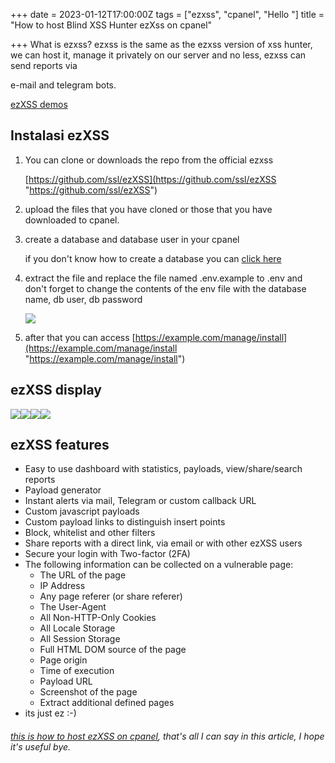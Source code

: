 +++
date = 2023-01-12T17:00:00Z
tags = ["ezxss", "cpanel", "Hello "]
title = "How to host Blind XSS Hunter ezXss on cpanel"

+++
What is ezxss? ezxss is the same as the ezxss version of xss hunter, we can host it, manage it privately on our server and no less, ezxss can send reports via

e-mail and telegram bots.

[ezXSS demos](https://demo.ezxss.com/manage/login "ezxss")

## Instalasi ezXSS

1. You can clone or downloads the repo from the official ezxss

   [https://github.com/ssl/ezXSS](https://github.com/ssl/ezXSS "https://github.com/ssl/ezXSS")
2. upload the files that you have cloned or those that you have downloaded to      cpanel.
3. create a database and database user in your cpanel

   if you don't know how to create a database you can [click here ](https://www.jagoanhosting.com/tutorial/cpanel/user-database-di-cpanel "https://www.jagoanhosting.com/tutorial/cpanel/user-database-di-cpanel")
4. extract the file and replace the file named .env.example to .env and don't forget to change the contents of the env file with the database name, db user, db password

   ![](/uploads/db.png)
5. after that you can access [https://example.com/manage/install](https://example.com/manage/install "https://example.com/manage/install")

## ezXSS display

![](/uploads/ez4.png)![](/uploads/ez3.png)![](/uploads/ez2.png)![](/uploads/ez1.png)

## ezXSS features

* Easy to use dashboard with statistics, payloads, view/share/search reports
* Payload generator
* Instant alerts via mail, Telegram or custom callback URL
* Custom javascript payloads
* Custom payload links to distinguish insert points
* Block, whitelist and other filters
* Share reports with a direct link, via email or with other ezXSS users
* Secure your login with Two-factor (2FA)
* The following information can be collected on a vulnerable page:
  * The URL of the page
  * IP Address
  * Any page referer (or share referer)
  * The User-Agent
  * All Non-HTTP-Only Cookies
  * All Locale Storage
  * All Session Storage
  * Full HTML DOM source of the page
  * Page origin
  * Time of execution
  * Payload URL
  * Screenshot of the page
  * Extract additional defined pages
* its just ez :-)

###### [this is how to host ezXSS on cpanel](), that's all I can say in this article, I hope it's useful bye.